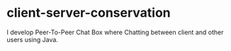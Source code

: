 # client-server-conservation
I develop Peer-To-Peer Chat Box where Chatting between client and other users using Java.

